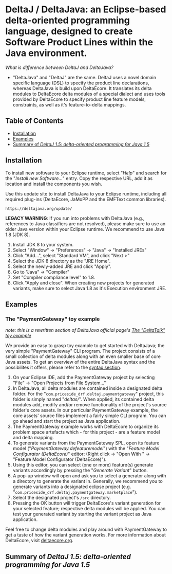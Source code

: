 # DeltaJ / DeltaJava: an Eclipse-based delta-oriented programming language, designed to create Software Product Lines within the Java environment.
*What is difference between DeltaJ and DeltaJava?*
- "DeltaJava" and "DeltaJ" are the same. DeltaJ uses a novel domain specific language (DSL) to specify the product line declarations, whereas DeltaJava is build upon DeltaEcore. It translates its delta modules to DeltaEcore delta modules of a special dialect and uses tools provided by DeltaEcore to specify product line feature models, constraints, as well as it's feature-to-delta mappings.
## Table of Contents
- [Installation](#installation)
- [Examples](#examples)
- [Summary of *DeltaJ 1.5: delta-oriented programming for Java 1.5*](#summary)

## Installation
<a name="installation"></a>
To install new software to your Eclipse runtime, select "_Help_" and search for the "_Install new Software..._" entry. Copy the respective URL, add it as location and install the components you wish.

Use this update site to install DeltaJava to your Eclipse runtime, including all required plug-ins (DeltaEcore, JaMoPP and the EMFText common libraries).
```
https://deltajava.org/update/
```

**LEGACY WARNING**: If you run into problems with DeltaJava (e.g., references to Java classifiers are not resolved), please make sure to use an older Java version within your Eclipse runtime. We recommend to use Java 1.8 (JDK 8).
1. Install JDK 8 to your system.
2. Select "Window" -> "Preferences" -> "Java" -> "Installed JREs"
3. Click "Add...", select "Standard VM", and click "Next >"
4. Select the JDK 8 directory as the "JRE Home".
5. Select the newly-added JRE and click "Apply".
6. Go to "Java" -> "Compiler"
7. Set "Compiler compliance level" to 1.8.
8. Click "Apply and close".
When creating new projects for generated variants, make sure to select Java 1.8 as it's Execution environment JRE.
## Examples
<a name="examples"></a>
### The "PaymentGateway" toy example
*note: this is a rewritten section of DeltaJava official page's [The "DeltaTalk" toy example](https://deltajava.org/#getting_started_toy_example)*

We provide an easy to grasp toy example to get started with DeltaJava; the very simple "PaymentGateway" CLI program. The project consists of a small collection of delta modules along with an even smaller base of core Java assets. To get an overview of the entire DeltaJava syntax and the possibilites it offers, please refer to the [syntax section](https://deltajava.org/#syntax).

1. On your Eclipse IDE, add the PaymentGateway project by selecting "File" -> "Open Projects from File System..."
2. In DeltaJava, all delta modules are contained inside a designated delta folder. For the "`com.priceside_drf.deltaj.paymentgateway`" project, this folder is simply named "_deltas/_". When applied, its contained delta modules add, modify and/or remove functionality of the project's source folder's core assets. In our particular PaymentGateway example, the core assets' source files implement a fairly simple CLI program. You can go ahead and start the project as Java application.
3. The PaymentGateway example works with DeltaEcore to organize its problem space artefacts which - for this project - are a feature model and delta mapping.
4. To generate variants from the PaymentGateway SPL, open its feature model ("_PaymentGateway.defeaturemodel_") with the "_Feature Model Configurator (DeltaEcore)_" editor: (Right click -> "Open With " -> "Feature Model Configurator (DeltaEcore)").
5. Using this editor, you can select (one or more) feature(s) generate variants accordingly by pressing the "_Generate Variant_" button.
6. A pop-up window will open and ask you to select a generator along with a directory to generate the variant in. Generally, we recommend you to generate variants into a designated eclipse project (e.g. "`com.priceside_drf.deltaj.paymentgateway.marketplace`").
7. Select the designated project's `/src` directory.
8. Pressing the OK button will trigger DeltaEcore's variant generation for your selected feature; respective delta modules will be applied. You can test your generated variant by starting the variant project as Java application.[](https://deltajava.org/#installation_update_site)

Feel free to change delta modules and play around with PaymentGateway to get a taste of how the variant generation works. For more information about DeltaEcore, visit [deltaecore.org](http://deltaecore.org/).

## Summary of *DeltaJ 1.5: delta-oriented programming for Java 1.5*
<a name="summary"></a>
